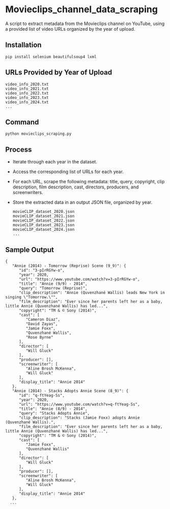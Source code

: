 # Movieclips_channel_data_scraping
A script to extract metadata from the Movieclips channel on YouTube, using a provided list of video URLs organized by the year of upload.

## Installation
```
pip install selenium beautifulsoup4 lxml
```

## URLs Provided by Year of Upload
```
video_info_2020.txt
video_info_2021.txt
video_info_2022.txt
video_info_2023.txt
video_info_2024.txt
...
```

## Command
```
python movieclips_scraping.py
```

## Process
* Iterate through each year in the dataset.
* Access the corresponding list of URLs for each year.
* For each URL, scrape the following metadata: title, query, copyright, clip description, film description, cast, directors, producers, and screenwriters.
* Store the extracted data in an output JSON file, organized by year.

  ```
  movieCLIP_dataset_2020.json
  movieCLIP_dataset_2021.json
  movieCLIP_dataset_2022.json
  movieCLIP_dataset_2023.json
  movieCLIP_dataset_2024.json
  ...
  ```

## Sample Output
```
{
   "Annie (2014) - Tomorrow (Reprise) Scene (9_9)": {
      "id": "3-pIrRGYw-o",
      "year": 2020,
      "url": "https://www.youtube.com/watch?v=3-pIrRGYw-o",
      "title": "Annie (9/9) - 2014",
      "query": "Tomorrow (Reprise)",
      "clip_description": "Annie (Quvenzhané Wallis) leads New York in singing \"Tomorrow.\"",
      "film_description": "Ever since her parents left her as a baby, little Annie (Quvenzhané Wallis) has led...",
      "copyright": "TM & © Sony (2014)",
      "cast": [
         "Cameron Diaz",
         "David Zayas",
         "Jamie Foxx",
         "Quvenzhané Wallis",
         "Rose Byrne"
      ],
      "director": [
         "Will Gluck"
      ],
      "producer": [],
      "screenwriter": [
         "Aline Brosh McKenna",
         "Will Gluck"
      ],
      "display_title": "Annie 2014"
   },
   "Annie (2014) - Stacks Adopts Annie Scene (8_9)": {
      "id": "q-ftYeag-Ss",
      "year": 2020,
      "url": "https://www.youtube.com/watch?v=q-ftYeag-Ss",
      "title": "Annie (8/9) - 2014",
      "query": "Stacks Adopts Annie",
      "clip_description": "Stacks (Jamie Foxx) adopts Annie (Quvenzhané Wallis).",
      "film_description": "Ever since her parents left her as a baby, little Annie (Quvenzhané Wallis) has led...",
      "copyright": "TM & © Sony (2014)",
      "cast": [
         "Jamie Foxx",
         "Quvenzhané Wallis"
      ],
      "director": [
         "Will Gluck"
      ],
      "producer": [],
      "screenwriter": [
         "Aline Brosh McKenna",
         "Will Gluck"
      ],
      "display_title": "Annie 2014"
   },
  ...
```

